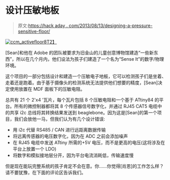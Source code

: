 # 设计压敏地板

> 原文:[https://hack aday . com/2013/08/13/designing-a-pressure-sensitive-floor/](https://hackaday.com/2013/08/13/designing-a-pressure-sensitive-floor/)

[![ccm_activefloor8](../Images/22f693e765a96d92447f9e24101e834e.png)T2】](http://hackaday.com/wp-content/uploads/2013/08/ccm_activefloor8.jpg)

[Sean]和他在 Adobe 的团队被要求为旧金山的儿童创意博物馆建造“一些新东西”，所以在几个月内，他们设法为孩子们建造了一个名为“Sense It”的数字/物理环境。

这个项目的一部分包括设计和建造一个压敏电子地板，它可以检测孩子们是坐着、走着还是跑着。由于基于摄像头的检测系统无法提供他们想要的精度，[Sean]决定使用放置在 MDF 面板下的压敏电阻。

总共有 21 个 2'x4 '瓦片，每个瓦片包括 8 个压敏电阻和一个基于 ATtiny84 的平台。所有的微控制器都将其 8 个传感器信号数字化，并通过 RJ45 CAT5 电缆中的共享 i2c 总线将其转换结果发送到 beaglebone。因为这是[Sean]的第一个项目，我们会放他一马，但我们认为有几个设计错误:

*   用 i2c 代替 RS485 / CAN 进行远距离数据传输
*   将远离传感器的电压数字化，因为在 ADC 之前会添加噪声
*   在 RJ45 电缆中发送 ATtiny 所需的+5V 电压，而不是更高的电压(这将涉及在平台上放置一个 LDO)
*   将数字和模拟接地层分开，因为平台电流消耗低，传输速度慢

但是现在能玩完整系统的孩子肯定不会在意。你……你觉得[肖恩]的工作怎么样？请不要犹豫，在下面的评论区告诉我们。